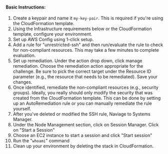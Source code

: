 #### Basic Instructions:

1) Create a keypair and name it `my-key-pair`. This is required if you're using the CloudFormation template. 
2) Using the Infrastructure requirements below or the CloudFormation template, configure your environment. 
3) Set up AWS Config using 1-click setup. 
4) Add a rule for "unrestricted-ssh" and then run/evaluate the rule to check for non-compliant resources. This may take a few minutes to complete evaluation.
5) Set up remediation. Under the action drop down, click manage remediation. Choose the remediation action appropriate for the challenge. Be sure to pick the correct target under the Resource ID parameter (e.g., the resource that needs to be remediated). Save your changes.
6) Once identified, remediate the non-compliant resources (e.g., security groups). Ideally, you really should only modify the security that was created from the CloudFormation template. This can be done by setting up an AutoRemediation rule or you can manually remediate the rule yourself. 
7) After you've deleted or modified the SSH rule, Naviage to Systems Manager. 
8) Under the Node Management section, click on Session Manager. Click on "Start a Session" 
9) Choose an EC2 instance to start a session and click "Start session" 
10) Run the "`whoami`" command
11) Clean up your environment by deleting the stack in CloudFormation.
